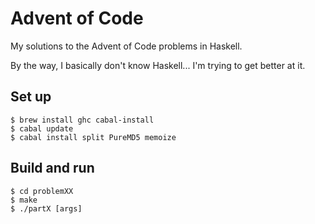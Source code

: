 # Advent of Code

My solutions to the Advent of Code problems in Haskell.

By the way, I basically don't know Haskell... I'm trying to get better at it.

## Set up

```
$ brew install ghc cabal-install
$ cabal update
$ cabal install split PureMD5 memoize
```

## Build and run

```
$ cd problemXX
$ make
$ ./partX [args]
```
